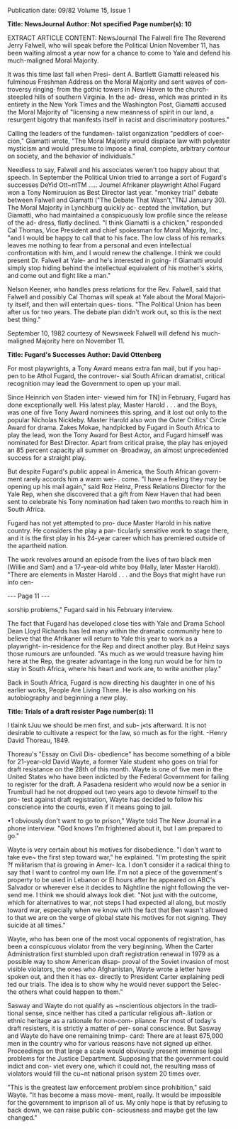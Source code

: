 Publication date: 09/82
Volume 15, Issue 1

**Title: NewsJournal**
**Author: Not specified**
**Page number(s): 10**

EXTRACT ARTICLE CONTENT:
NewsJournal 
The Falwell fire 
The Reverend Jerry Falwell, who will 
speak 
before 
the Political Union 
November 11, has been waiting almost 
a year now for a chance to come to 
Yale and defend his much-maligned 
Moral Majority. 

It was this time last fall when Presi-
dent A. Bartlett Giamatti released his 
fulminous Freshman Address on the 
Moral Majority and sent waves of con-
troversy ringing· from the gothic towers 
in New Haven to the church-steepled 
hills of southern Virginia. In the ad-
dress, which was printed in its entirety 
in the New York Times and the 
Washington Post, Giamatti accused the 
Moral Majority of "licensing a new 
meanness of spirit in our land, a 
resurgent bigotry that manifests itself 
in racist and discriminatory postures." 

Calling the leaders of the fundamen-
talist organization "peddlers of coer-
cion," Giamatti wrote, "The Moral 
Majority would displace law with 
polyester mysticism and would 
presume to impose a final, complete, 
arbitrary contour on society, and the 
behavior of individuals." 

Needless to say, Falwell and his 
associates weren't too happy about that 
speech. In September the Political 
Union tried to arrange a sort of 
Fugard's successes 
DeYid Ott~ntTM ..... Joumel 
Afrikaner playwright Athol Fugard won a 
Tony Nomiruuion as Best Director last year. 
"monkey trial" debate between Falwell 
and Giamatti ("The Debate That 
Wasn't,"TNJ January 30). The Moral 
Majority in Lynchburg quickly ac-
cepted the invitation, but Giamatti, 
who had maintained a conspicuously 
low profile since the release of the ad-
dress, flatly declined. "I think Giamatti 
is a chicken," responded Cal Thomas, 
Vice President and chief spokesman 
for Moral Majority, Inc., "and I would 
be happy to call that to his face. The 
low class of his remarks leaves me 
nothing to fear from a personal and 
even intellectual confrontation with 
him, and I would renew the challenge. 
I think we could present Dr. Falwell at 
Yale- and he's interested in going- if 
Giamatti would simply stop hiding 
behind the intellectual equivalent of his 
mother's skirts, and come out and fight 
like a man." 

Nelson Keener, who handles press 
relations for the Rev. Falwell, said that 
Falwell and possibly Cal Thomas will 
speak at Yale about the Moral Majori-
ty itself, and then will entertain ques-
tions. "The Political Union has been 
after us for two years. The debate plan 
didn't work out, so this is the next best 
thing." 


September 10, 1982 
courtesy of Newsweek
Falwell will defend his much-maligned 
Majority here on November 11. 


**Title: Fugard's Successes**
**Author: David Ottenberg**

For most playwrights, a Tony Award 
means extra fan mail, but if you hap-
pen to be Athol Fugard, the controver-
sial South African dramatist, critical 
recognition may lead the Government 
to open up your mail. 

Since Heinrich von Staden inter-
viewed him for TN] in February, 
Fugard has done exceptionally well. 
His latest play, Master Harold . . . and 
the Boys, was one of five Tony Award 
nominees this spring, and it lost out 
only to the popular Nicholas Nickleby. 
Master Harold also won the Outer 
Critics' Circle Award for drama. Zakes 
Mokae, handpicked by Fugard in 
South Africa to play the lead, won the 
Tony Award for Best Actor, and 
Fugard himself was nominated for Best 
Director. Apart from critical praise, 
the play has enjoyed an 85 percent 
capacity all summer on ·Broadway, an 
almost unprecedented success for a 
straight play. 

But despite Fugard's public appeal 
in America, the South African govern-
ment rarely accords him a warm wei-
. come. "I have a feeling they may be 
opening up his mail again," said Roz 
Heinz, Press Relations Director for the 
Yale Rep, when she discovered that a 
gift from New Haven that had been 
sent to celebrate his Tony nomination 
had taken two months to reach him in 
South Africa. 

Fugard has not yet attempted to pro-
duce Master Harold 
in his native 
country. He considers the play a par-
ticularly sensitive work to stage there, 
and it is the first play in his 24-year 
career which has premiered outside of 
the apartheid nation. 

The work 
revolves around an episode from the 
lives of two black men (Willie and 
Sam) and a 17-year-old white boy 
(Hally, later Master Harold). "There 
are elements in Master Harold . . . and 
the Boys that might have run into cen-


--- Page 11 ---

sorship problems," Fugard said in his 
February interview. 

The fact that Fugard has developed 
close ties with Yale and Drama School 
Dean Lloyd Richards has led many 
within the dramatic community here to 
believe that the Afrikaner will return to 
Yale this year to work as a playwright-
in-residence for the Rep and direct 
another play. But Heinz says those 
rumours are unfounded. "As much as 
we would treasure having him here at 
the Rep, the greater advantage in the 
long run would be for him to stay in 
South Africa, where his heart and 
work are, to write another play." 

Back in South Africa, Fugard is now 
directing his daughter in one of his 
earlier works, People Are Living There. 
He is also working on his 
autobiography and beginning a new 
play. 



**Title: Trials of a draft resister**
**Page number(s): 11**

I tlaink tJuu we should be men first, and sub-
j«ts afterward. It is not desirable to cultivate 
a respect for the law, so much as for the right. 
-Henry David Thoreau, 1849. 

Thoreau's "Essay on Civil 
Dis-
obedience" has become something of a 
bible for 21-year-old David Wayte, a 
former Yale student who goes on trial 
for draft resistance on the 28th of this 
month. Wayte is one of five men in the 
United States who have been indicted 
by the Federal Government for failing 
to register for the draft. A Pasadena 
resident who would now be a senior in 
Trumbull had he not dropped out two 
years ago to devote himself to the pro-
test against draft registration, Wayte 
has decided to follow his conscience 
into the courts, even if it means going 
to jail. 

•1 obviously don't want to go to 
prison," Wayte told The New Journal in 
a phone interview. "God knows I'm 
frightened about it, but I am prepared 
to go." 

Wayte is very certain about his 
motives for disobedience. "I don't want 
to take eve~ the first step toward war," 
he explained. "I'm protesting the spirit 
?f militarism that is growing in Amer-
Ica. I don't consider it a radical thing to 
say that I want to control my own life. 
I'm not a piece of the government's 
property to be used in Lebanon or El 
hours after he appeared on ABC's 
Salvador or wherever else it decides to 
Nightline the night following the ver-
send me. I think we should always look 
diet. "Not just with the outcome, which 
for alternatives to war, not steps 
I had expected all along, but mostly 
toward war, especially when we know 
with the fact that Ben wasn't allowed to 
that we are on the verge of global 
state his motives for not signing. They 
suicide at all times." 

Wayte, who has been one of the 
most vocal opponents of registration, 
has been a conspicuous violator from 
the very beginning. When the Carter 
Administration first stumbled upon 
draft registration renewal in 1979 as a 
possible way to show American disap-
proval of the Soviet invasion of most visible violators, the ones who 
Afghanistan, Wayte wrote a letter 
have spoken out, and then it has ex-
directly to President Carter explaining 
pedi ted our trials. The idea is to show 
why he would never support the Selec-
the others what could happen to them." 

Sasway and Wayte do not qualify as 
~nscientious objectors in the tradi-
tional sense, since neither has cited a 
particular religious aft-.liation or ethnic 
heritage as a rationale for non-com-
pliance. For most of today's draft 
resisters, it is strictly a matter of per-
sonal conscience. But Sasway and 
Wayte do have one remaining tnimp-
card: There are at least 675,000 men in 
the country who for various reasons 
have not signed up either. Proceedings 
on that large a scale would obviously 
present immense legal problems for the 
Justice Department. Supposing that 
the government could indict and con-
viet every one, which it could not, the 
resulting mass of violators would fill 
the cu~nt national prison system 20 
times over. 

"This is the greatest law enforcement 
problem since prohibition," said 
Wayte. "It has become a mass move-
ment, really. It would be impossible 
for the government to imprison all of 
us. My only hope is that by refusing to 
back down, we can raise public con-
sciousness and maybe get the law 
changed."